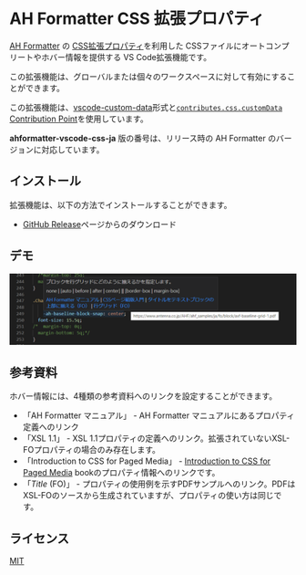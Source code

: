 # AH Formatter CSS 拡張プロパティ

[AH Formatter](https://www.antenna.co.jp/AHF) の [CSS拡張プロパティ](https://www.antenna.co.jp/AHF/help/ja/ahf-focss6.html)を利用した CSSファイルにオートコンプリートやホバー情報を提供する VS Code拡張機能です。

この拡張機能は、グローバルまたは個々のワークスペースに対して有効にすることができます。

この拡張機能は、[vscode-custom-data](https://github.com/microsoft/vscode-custom-data)形式と[`contributes.css.customData` Contribution Point](https://code.visualstudio.com/api/extension-guides/custom-data-extension)を使用しています。

**ahformatter-vscode-css-ja** 版の番号は、リリース時の AH Formatter のバージョンに対応しています。

## インストール

拡張機能は、以下の方法でインストールすることができます。

<!-- - 拡張機能パネルで 「AH Formatter CSS 拡張プロパティ」 を検索し、インストールする。
- [Marketplace](https://marketplace.visualstudio.com/items?itemName=antennahouse.ahformatter-vscode-css-ja)からダウンロード-->
- [GitHub Release](https://github.com/AntennaHouse/ahformatter-vscode-css-ja/releases)ページからのダウンロード

## デモ

![デモ](images/vs-code-ja.png)

## 参考資料

ホバー情報には、4種類の参考資料へのリンクを設定することができます。

- 「AH Formatter マニュアル」 - AH Formatter マニュアルにあるプロパティ定義へのリンク
- 「XSL 1.1」 - XSL 1.1プロパティの定義へのリンク。拡張されていないXSL-FOプロパティの場合のみ存在します。
- 「Introduction to CSS for Paged Media」 - [Introduction to CSS for Paged Media](https://www.antennahouse.com/css) bookのプロパティ情報へのリンクです。
- 「*Title* (FO)」 - プロパティの使用例を示すPDFサンプルへのリンク。PDFはXSL-FOのソースから生成されていますが、プロパティの使い方は同じです。


## ライセンス

[MIT](LICENSE)
